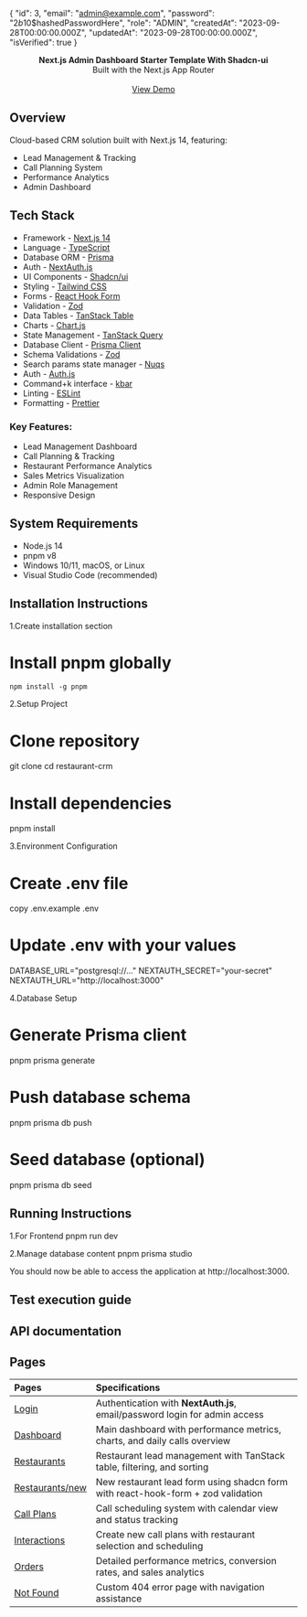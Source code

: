 {
  "id": 3,
  "email": "admin@example.com",
  "password": "$2b$10$hashedPasswordHere",
  "role": "ADMIN",
  "createdAt": "2023-09-28T00:00:00.000Z",
  "updatedAt": "2023-09-28T00:00:00.000Z",
  "isVerified": true
}

<div align="center"><strong>Next.js Admin Dashboard Starter Template With Shadcn-ui</strong></div>
<div align="center">Built with the Next.js App Router</div>
<br />
<div align="center">
<a href="https://next-shadcn-dashboard-starter.vercel.app">View Demo</a>
<span>
</div>

## Overview

Cloud-based CRM solution built with Next.js 14, featuring:
- Lead Management & Tracking
- Call Planning System
- Performance Analytics
- Admin Dashboard

## Tech Stack
- Framework - [Next.js 14](https://nextjs.org/)
- Language - [TypeScript](https://www.typescriptlang.org)
- Database ORM - [Prisma](https://www.prisma.io)
- Auth - [NextAuth.js](https://next-auth.js.org)
- UI Components - [Shadcn/ui](https://ui.shadcn.com)
- Styling - [Tailwind CSS](https://tailwindcss.com)
- Forms - [React Hook Form](https://react-hook-form.com)
- Validation - [Zod](https://zod.dev)
- Data Tables - [TanStack Table](https://tanstack.com/table)
- Charts - [Chart.js](https://www.chartjs.org)
- State Management - [TanStack Query](https://tanstack.com/query)
- Database Client - [Prisma Client](https://www.prisma.io/client)
- Schema Validations - [Zod](https://zod.dev)
- Search params state manager - [Nuqs](https://nuqs.47ng.com/)
- Auth - [Auth.js](https://authjs.dev/)
- Command+k interface - [kbar](https://kbar.vercel.app/)
- Linting - [ESLint](https://eslint.org)
- Formatting - [Prettier](https://prettier.io)

### Key Features:
- Lead Management Dashboard
- Call Planning & Tracking
- Restaurant Performance Analytics
- Sales Metrics Visualization
- Admin Role Management
- Responsive Design

## System Requirements

- Node.js 14 
- pnpm v8 
- Windows 10/11, macOS, or Linux
- Visual Studio Code (recommended)


## Installation Instructions
1.Create installation section
   # Install pnpm globally
    npm install -g pnpm

2.Setup Project
  # Clone repository
  git clone <repository-url>
  cd restaurant-crm

  # Install dependencies
  pnpm install

3.Environment Configuration
  # Create .env file
  copy .env.example .env

  # Update .env with your values
  DATABASE_URL="postgresql://..."
  NEXTAUTH_SECRET="your-secret"
  NEXTAUTH_URL="http://localhost:3000"

4.Database Setup
  # Generate Prisma client
  pnpm prisma generate

  # Push database schema
  pnpm prisma db push

  # Seed database (optional)
  pnpm prisma db seed


## Running Instructions
  1.For Frontend 
    pnpm run dev

  2.Manage database content
    pnpm prisma studio


You should now be able to access the application at http://localhost:3000.

## Test execution guide



## API documentation



## 

  


## Pages

| Pages | Specifications |
| :--- | :--- |
| [Login](/login) | Authentication with **NextAuth.js**, email/password login for admin access |
| [Dashboard](/dashboard/overview) | Main dashboard with performance metrics, charts, and daily calls overview |
| [Restaurants](/dashboard/restaurantLeads) | Restaurant lead management with TanStack table, filtering, and sorting |
| [Restaurants/new](/dashboard/restaurantLeads/new) | New restaurant lead form using shadcn form with react-hook-form + zod validation |
| [Call Plans](/dashboard/callPlans) | Call scheduling system with calendar view and status tracking |
| [Interactions](/dashboard/interactions) | Create new call plans with restaurant selection and scheduling |
| [Orders](dashboard/orders) | Detailed performance metrics, conversion rates, and sales analytics |
| [Not Found](/dashboard/notfound) | Custom 404 error page with navigation assistance |                                                                                                                               |






